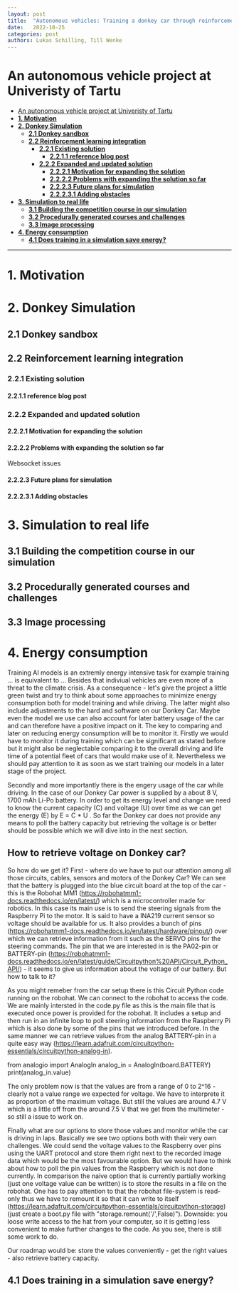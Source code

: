 ```yaml
---
layout: post
title:  "Autonomous vehicles: Training a donkey car through reinforcement learning in a simulation"
date:   2022-10-25
categories: post 
authors: Lukas Schilling, Till Wenke 
---
```

# An autonomous vehicle project at Univeristy of Tartu
- [An autonomous vehicle project at Univeristy of Tartu](#an-autonomous-vehicle-project-at-univeristy-of-tartu)
- [**1. Motivation**](#1-motivation)
- [**2. Donkey Simulation**](#2-donkey-simulation)
  - [**2.1 Donkey sandbox**](#21-donkey-sandbox)
  - [**2.2 Reinforcement learning integration**](#22-reinforcement-learning-integration)
    - [**2.2.1 Existing solution**](#221-existing-solution)
      - [**2.2.1.1 reference blog post**](#2211-reference-blog-post)
    - [**2.2.2 Expanded and updated solution**](#222-expanded-and-updated-solution)
      - [**2.2.2.1 Motivation for expanding the solution**](#2221-motivation-for-expanding-the-solution)
      - [**2.2.2.2 Problems with expanding the solution so far**](#2222-problems-with-expanding-the-solution-so-far)
      - [**2.2.2.3 Future plans for simulation**](#2223-future-plans-for-simulation)
      - [**2.2.2.3.1 Adding obstacles**](#22231-adding-obstacles)
- [**3. Simulation to real life**](#3-simulation-to-real-life)
  - [**3.1 Building the competition course in our simulation**](#31-building-the-competition-course-in-our-simulation)
  - [**3.2 Procedurally generated courses and challenges**](#32-procedurally-generated-courses-and-challenges)
  - [**3.3 Image processing**](#33-image-processing)
- [**4. Energy consumption**](#4-energy-consumption)
  - [**4.1 Does training in a simulation save energy?**](#41-does-training-in-a-simulation-save-energy)

<hr>

# **1. Motivation**
# **2. Donkey Simulation**
## **2.1 Donkey sandbox**
## **2.2 Reinforcement learning integration**
### **2.2.1 Existing solution**
#### **2.2.1.1 reference blog post**
### **2.2.2 Expanded and updated solution**
#### **2.2.2.1 Motivation for expanding the solution**

#### **2.2.2.2 Problems with expanding the solution so far**
Websocket issues
#### **2.2.2.3 Future plans for simulation**
#### **2.2.2.3.1 Adding obstacles**

# **3. Simulation to real life**
## **3.1 Building the competition course in our simulation**
## **3.2 Procedurally generated courses and challenges**
## **3.3 Image processing**

# **4. Energy consumption**
Training AI models is an extremly energy intensive task for example training ... is equivalent to ...
Besides that indiviual vehicles are even more of a threat to the climate crisis. As a consequence - let's give the project a little green twist and try to think about some approaches to minimize energy consumption both for model training and while driving. The latter might also include adjustments to the hard and software on our Donkey Car. Maybe even the model we use can also account for later battery usage of the car and can therefore have a positive impact on it.
The key to comparing and later on reducing energy consumption will be to monitor it. 
Firstly we would have to monitor it during training which can be significant as stated before but it might also be neglectable comparing it to the overall driving and life time of a potential fleet of cars that would make use of it. Nevertheless we should pay attention to it as soon as we start training our models in a later stage of the project.

Secondly and more importantly there is the engery usage of the car while driving. In the case of our Donkey Car power is supplied by a about 8 V, 1700 mAh Li-Po battery. In order to get its energy level and change we need to know the current capacity (C) and voltage (U) over time as we can get the energy (E) by E = C * U . So far the Donkey car does not provide any means to poll the battery capacity but retrieving the voltage is or better should be possible which we will dive into in the next section.

## How to retrieve voltage on Donkey car?
So how do we get it? First - where do we have to put our attention among all those circuits, cables, sensors and motors of the Donkey Car? We can see that the battery is plugged into the blue circuit board at the top of the car - this is the Robohat MM1 (https://robohatmm1-docs.readthedocs.io/en/latest/) which is a microcontroller made for robotics. In this case its main use is to send the steering signals from the Raspberry Pi to the motor. It is said to have a INA219 current sensor so voltage should be available for us. It also provides a bunch of pins (https://robohatmm1-docs.readthedocs.io/en/latest/hardware/pinout/) over which we can retrieve information from it such as the SERVO pins for the steering commands. The pin that we are interested in is the PA02-pin or BATTERY-pin (https://robohatmm1-docs.readthedocs.io/en/latest/guide/Circuitpython%20API/Circuit_Python_API/) - it seems to give us information about the voltage of our battery. But how to talk to it?

As you might remeber from the car setup there is this Circuit Python code running on the robohat. We can connect to the robohat to access the code. We are mainly intersted in the code.py file as this is the main file that is executed once power is provided for the robohat. It includes a setup and then run in an infinite loop to poll steering information from the Raspberry Pi which is also done by some of the pins that we introduced before. In the same manner we can retrieve values from the analog BATTERY-pin in a quite easy way (https://learn.adafruit.com/circuitpython-essentials/circuitpython-analog-in).

from analogio import AnalogIn
analog_in = AnalogIn(board.BATTERY)
print(analog_in.value)

The only problem now is that the values are from a range of 0 to 2^16 - clearly not a value range we expected for voltage. We have to interprete it as proportion of the maximum voltage. But still the values are around 4.7 V which is a little off from the around 7.5 V that we get from the multimeter - so still a issue to work on.

Finally what are our options to store those values and monitor while the car is driving in laps. Basically we see two options both with their very own challenges. We could send the voltage values to the Raspberry over pins using the UART protocol and store them right next to the recorded image data which would be the most favourable option. But we would have to think about how to poll the pin values from the Raspberry which is not done currently. In comparison the naive option that is currently partially working (just one voltage value can be written) is to store the results in a file on the robohat. One has to pay attention to that the robohat file-system is read-only thus we have to remount it so that it can write to itself (https://learn.adafruit.com/circuitpython-essentials/circuitpython-storage)(just create a boot.py file with "storage.remount('/',False)"). Downside: you loose write access to the hat from your computer, so it is getting less convenient to make further changes to the code. As you see, there is still some work to do.

Our roadmap would be: store the values conveniently - get the right values - also retrieve battery capacity.

## **4.1 Does training in a simulation save energy?**
